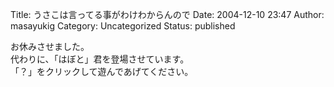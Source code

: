 Title: うさこは言ってる事がわけわからんので
Date: 2004-12-10 23:47
Author: masayukig
Category: Uncategorized
Status: published

お休みさせました。  
代わりに、「はぼと」君を登場させています。  
「？」をクリックして遊んであげてください。
